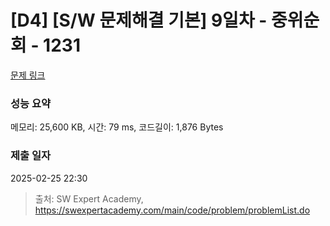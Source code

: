 # [D4] [S/W 문제해결 기본] 9일차 - 중위순회 - 1231 

[문제 링크](https://swexpertacademy.com/main/code/problem/problemDetail.do?contestProbId=AV140YnqAIECFAYD) 

### 성능 요약

메모리: 25,600 KB, 시간: 79 ms, 코드길이: 1,876 Bytes

### 제출 일자

2025-02-25 22:30



> 출처: SW Expert Academy, https://swexpertacademy.com/main/code/problem/problemList.do